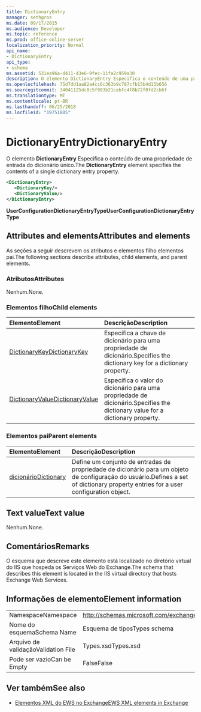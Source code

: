 ```yaml
---
title: DictionaryEntry
manager: sethgros
ms.date: 09/17/2015
ms.audience: Developer
ms.topic: reference
ms.prod: office-online-server
localization_priority: Normal
api_name:
- DictionaryEntry
api_type:
- schema
ms.assetid: 531ea96a-d411-43e6-9fec-11fa2c959a30
description: O elemento DictionaryEntry Especifica o conteúdo de uma propriedade de entrada do dicionário único.
ms.openlocfilehash: 75d7dd1aa82a4cc6c363b9c787cfb15b4d15b656
ms.sourcegitcommit: 34041125dc8c5f993b21cebfc4f8b72f0fd2cb6f
ms.translationtype: MT
ms.contentlocale: pt-BR
ms.lasthandoff: 06/25/2018
ms.locfileid: "19751805"
---
```

# <a name="dictionaryentry"></a><span data-ttu-id="dd92b-103">DictionaryEntry</span><span class="sxs-lookup"><span data-stu-id="dd92b-103">DictionaryEntry</span></span>

<span data-ttu-id="dd92b-104">O elemento **DictionaryEntry** Especifica o conteúdo de uma propriedade de entrada do dicionário único.</span><span class="sxs-lookup"><span data-stu-id="dd92b-104">The **DictionaryEntry** element specifies the contents of a single dictionary entry property.</span></span> 
  
```xml
<DictionaryEntry>
   <DictionaryKey/>
   <DictionaryValue/>
</DictionaryEntry>
```

 <span data-ttu-id="dd92b-105">**UserConfigurationDictionaryEntryType**</span><span class="sxs-lookup"><span data-stu-id="dd92b-105">**UserConfigurationDictionaryEntryType**</span></span>
## <a name="attributes-and-elements"></a><span data-ttu-id="dd92b-106">Attributes and elements</span><span class="sxs-lookup"><span data-stu-id="dd92b-106">Attributes and elements</span></span>

<span data-ttu-id="dd92b-107">As seções a seguir descrevem os atributos e elementos filho elementos pai.</span><span class="sxs-lookup"><span data-stu-id="dd92b-107">The following sections describe attributes, child elements, and parent elements.</span></span>
  
### <a name="attributes"></a><span data-ttu-id="dd92b-108">Atributos</span><span class="sxs-lookup"><span data-stu-id="dd92b-108">Attributes</span></span>

<span data-ttu-id="dd92b-109">Nenhum.</span><span class="sxs-lookup"><span data-stu-id="dd92b-109">None.</span></span>
  
### <a name="child-elements"></a><span data-ttu-id="dd92b-110">Elementos filho</span><span class="sxs-lookup"><span data-stu-id="dd92b-110">Child elements</span></span>

|<span data-ttu-id="dd92b-111">**Elemento**</span><span class="sxs-lookup"><span data-stu-id="dd92b-111">**Element**</span></span>|<span data-ttu-id="dd92b-112">**Descrição**</span><span class="sxs-lookup"><span data-stu-id="dd92b-112">**Description**</span></span>|
|:-----|:-----|
|[<span data-ttu-id="dd92b-113">DictionaryKey</span><span class="sxs-lookup"><span data-stu-id="dd92b-113">DictionaryKey</span></span>](dictionarykey.md) <br/> |<span data-ttu-id="dd92b-114">Especifica a chave de dicionário para uma propriedade de dicionário.</span><span class="sxs-lookup"><span data-stu-id="dd92b-114">Specifies the dictionary key for a dictionary property.</span></span>  <br/> |
|[<span data-ttu-id="dd92b-115">DictionaryValue</span><span class="sxs-lookup"><span data-stu-id="dd92b-115">DictionaryValue</span></span>](dictionaryvalue.md) <br/> |<span data-ttu-id="dd92b-116">Especifica o valor do dicionário para uma propriedade de dicionário.</span><span class="sxs-lookup"><span data-stu-id="dd92b-116">Specifies the dictionary value for a dictionary property.</span></span>  <br/> |
   
### <a name="parent-elements"></a><span data-ttu-id="dd92b-117">Elementos pai</span><span class="sxs-lookup"><span data-stu-id="dd92b-117">Parent elements</span></span>

|<span data-ttu-id="dd92b-118">**Elemento**</span><span class="sxs-lookup"><span data-stu-id="dd92b-118">**Element**</span></span>|<span data-ttu-id="dd92b-119">**Descrição**</span><span class="sxs-lookup"><span data-stu-id="dd92b-119">**Description**</span></span>|
|:-----|:-----|
|[<span data-ttu-id="dd92b-120">dicionário</span><span class="sxs-lookup"><span data-stu-id="dd92b-120">Dictionary</span></span>](dictionary.md) <br/> |<span data-ttu-id="dd92b-121">Define um conjunto de entradas de propriedade de dicionário para um objeto de configuração do usuário.</span><span class="sxs-lookup"><span data-stu-id="dd92b-121">Defines a set of dictionary property entries for a user configuration object.</span></span>  <br/> |
   
## <a name="text-value"></a><span data-ttu-id="dd92b-122">Text value</span><span class="sxs-lookup"><span data-stu-id="dd92b-122">Text value</span></span>

<span data-ttu-id="dd92b-123">Nenhum.</span><span class="sxs-lookup"><span data-stu-id="dd92b-123">None.</span></span>
  
## <a name="remarks"></a><span data-ttu-id="dd92b-124">Comentários</span><span class="sxs-lookup"><span data-stu-id="dd92b-124">Remarks</span></span>

<span data-ttu-id="dd92b-125">O esquema que descreve este elemento está localizado no diretório virtual do IIS que hospeda os Serviços Web do Exchange.</span><span class="sxs-lookup"><span data-stu-id="dd92b-125">The schema that describes this element is located in the IIS virtual directory that hosts Exchange Web Services.</span></span>
  
## <a name="element-information"></a><span data-ttu-id="dd92b-126">Informações de elemento</span><span class="sxs-lookup"><span data-stu-id="dd92b-126">Element information</span></span>

|||
|:-----|:-----|
|<span data-ttu-id="dd92b-127">Namespace</span><span class="sxs-lookup"><span data-stu-id="dd92b-127">Namespace</span></span>  <br/> |http://schemas.microsoft.com/exchange/services/2006/types  <br/> |
|<span data-ttu-id="dd92b-128">Nome do esquema</span><span class="sxs-lookup"><span data-stu-id="dd92b-128">Schema Name</span></span>  <br/> |<span data-ttu-id="dd92b-129">Esquema de tipos</span><span class="sxs-lookup"><span data-stu-id="dd92b-129">Types schema</span></span>  <br/> |
|<span data-ttu-id="dd92b-130">Arquivo de validação</span><span class="sxs-lookup"><span data-stu-id="dd92b-130">Validation File</span></span>  <br/> |<span data-ttu-id="dd92b-131">Types.xsd</span><span class="sxs-lookup"><span data-stu-id="dd92b-131">Types.xsd</span></span>  <br/> |
|<span data-ttu-id="dd92b-132">Pode ser vazio</span><span class="sxs-lookup"><span data-stu-id="dd92b-132">Can be Empty</span></span>  <br/> |<span data-ttu-id="dd92b-133">False</span><span class="sxs-lookup"><span data-stu-id="dd92b-133">False</span></span>  <br/> |
   
## <a name="see-also"></a><span data-ttu-id="dd92b-134">Ver também</span><span class="sxs-lookup"><span data-stu-id="dd92b-134">See also</span></span>

- [<span data-ttu-id="dd92b-135">Elementos XML do EWS no Exchange</span><span class="sxs-lookup"><span data-stu-id="dd92b-135">EWS XML elements in Exchange</span></span>](ews-xml-elements-in-exchange.md)

